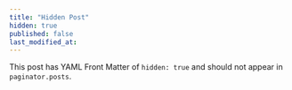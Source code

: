 ```yaml
---
title: "Hidden Post"
hidden: true
published: false
last_modified_at:
---
```


This post has YAML Front Matter of `hidden: true` and should not appear in `paginator.posts`.
